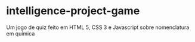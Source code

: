 # intelligence-project-game
Um jogo de quiz feito em HTML 5, CSS 3 e Javascript sobre nomenclatura em química

